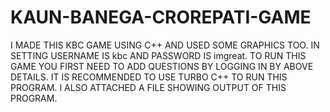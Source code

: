 # KAUN-BANEGA-CROREPATI-GAME
I MADE THIS KBC GAME USING C++ AND USED SOME GRAPHICS TOO.
IN SETTING USERNAME IS kbc AND PASSWORD IS imgreat.
TO RUN THIS GAME YOU FIRST NEED TO ADD QUESTIONS BY LOGGING IN BY ABOVE DETAILS.
IT IS RECOMMENDED TO USE TURBO C++ TO RUN THIS PROGRAM.
I ALSO ATTACHED A FILE SHOWING OUTPUT OF THIS PROGRAM.
